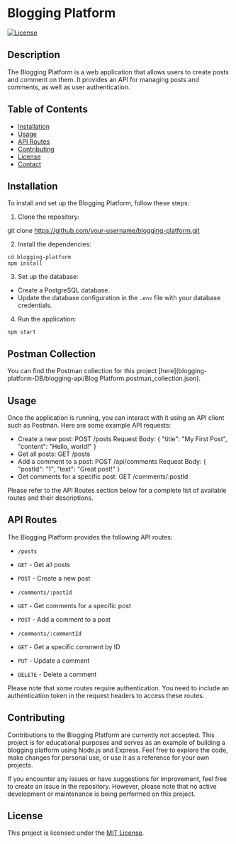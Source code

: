 # Blogging Platform

[![License](https://img.shields.io/badge/license-MIT-blue.svg)](LICENSE)

## Description

The Blogging Platform is a web application that allows users to create posts and comment on them. It provides an API for managing posts and comments, as well as user authentication.

## Table of Contents

- [Installation](#installation)
- [Usage](#usage)
- [API Routes](#api-routes)
- [Contributing](#contributing)
- [License](#license)
- [Contact](#contact)

## Installation

To install and set up the Blogging Platform, follow these steps:

1. Clone the repository:

git clone https://github.com/your-username/blogging-platform.git

2. Install the dependencies:

```
cd blogging-platform
npm install
```

3. Set up the database:

- Create a PostgreSQL database.
- Update the database configuration in the `.env` file with your database credentials.

4. Run the application:

```
npm start
```

## Postman Collection

You can find the Postman collection for this project [here](blogging-platform-DB/blogging-api/Blog Platform.postman_collection.json).

## Usage

Once the application is running, you can interact with it using an API client such as Postman. Here are some example API requests:

- Create a new post:
  POST /posts
  Request Body: { "title": "My First Post", "content": "Hello, world!" }
- Get all posts:
  GET /posts
- Add a comment to a post:
  POST /api/comments
  Request Body: { "postId": "1", "text": "Great post!" }
- Get comments for a specific post:
  GET /comments/:postId

Please refer to the API Routes section below for a complete list of available routes and their descriptions.

## API Routes

The Blogging Platform provides the following API routes:

- `/posts`
- `GET` - Get all posts
- `POST` - Create a new post

- `/comments/:postId`
- `GET` - Get comments for a specific post
- `POST` - Add a comment to a post

- `/comments/:commentId`
- `GET` - Get a specific comment by ID
- `PUT` - Update a comment
- `DELETE` - Delete a comment

Please note that some routes require authentication. You need to include an authentication token in the request headers to access these routes.

## Contributing

Contributions to the Blogging Platform are currently not accepted. This project is for educational purposes and serves as an example of building a blogging platform using Node.js and Express. Feel free to explore the code, make changes for personal use, or use it as a reference for your own projects.

If you encounter any issues or have suggestions for improvement, feel free to create an issue in the repository. However, please note that no active development or maintenance is being performed on this project.

## License

This project is licensed under the [MIT License](LICENSE).

